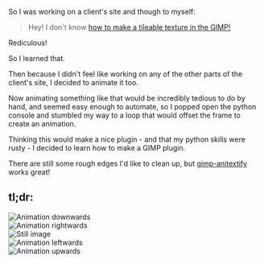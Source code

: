 So I was working on a client's site and though to myself:

> Hey! I don't know [how to make a tileable texture in the GIMP!](http://www.gimp.org/tutorials/Tileable_Textures/)

Rediculous!

So I learned that.

Then because I didn't feel like working on any of the other parts of the client's site, I decided to animate it too.

Now animating something like that would be incredibly tedious to do by hand, and seemed easy enough to automate, so I popped open the python console and stumbled my way to a loop that would offset the frame to create an animation.

Thinking this would make a nice plugin - and that my python skills were rusty - I decided to learn how to make a GIMP plugin.

There are still some rough edges I'd like to clean up, but [gimp-anitextify](https://github.com/jnvsor/gimp-anitextify) works great!

## tl;dr:

![Animation downwards](/gimp-anitextify/after-down.gif)  
![Animation rightwards](/gimp-anitextify/after-right.gif)  
![Still image](/gimp-anitextify/before.png)  
![Animation leftwards](/gimp-anitextify/after-left.gif)  
![Animation upwards](/gimp-anitextify/after-up.gif)  
